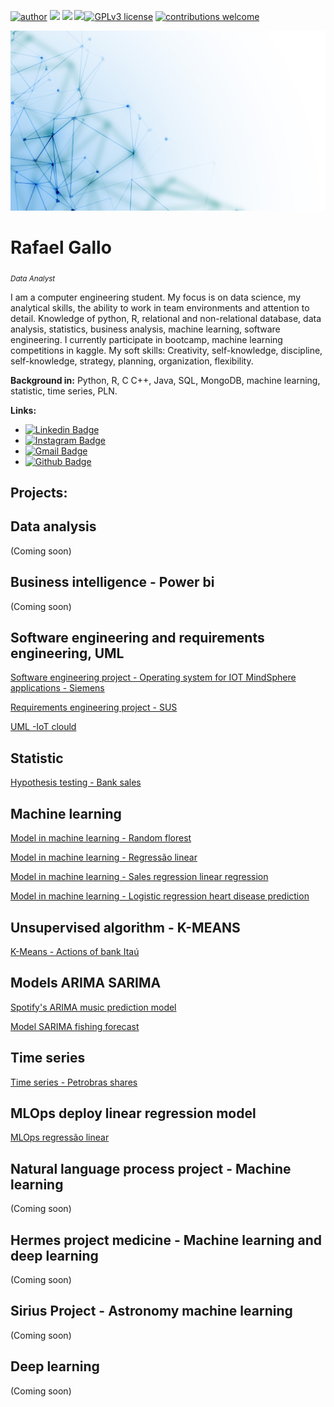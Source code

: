 [![author](https://img.shields.io/badge/author-RafaelGallo-red.svg)](https://www.linkedin.com/in/rafael-gallo-986a73150/) [![](https://img.shields.io/badge/python-3.7+-blue.svg)](https://www.python.org/downloads/release/python-365/) [![](https://img.shields.io/badge/MongoDB-green.svg)](https://www.mongodb.com/) [![](https://img.shields.io/badge/Tensorflow-orange.svg)](https://https://www.tensorflow.org/install?hl=pt-br/)[![GPLv3 license](https://img.shields.io/badge/License-GPLv3-blue.svg)](http://perso.crans.org/besson/LICENSE.html) [![contributions welcome](https://img.shields.io/badge/contributions-welcome-brightgreen.svg?style=flat)](https://github.com/rafaelgallo/data_science/issues)

<p align="center">
  <img src="banner.jpg" >
</p>

# Rafael Gallo
<sub>*Data Analyst*</sub>

I am a computer engineering student. My focus is on data science, my analytical skills, the ability to work in team environments and attention to detail.
Knowledge of python, R, relational and non-relational database, data analysis, statistics, business analysis, machine learning, software engineering.
I currently participate in bootcamp, machine learning competitions in kaggle.
My soft skills: Creativity, self-knowledge, discipline, self-knowledge, strategy, planning, organization, flexibility.

**Background in:** Python, R, C C++, Java, SQL, MongoDB, machine learning, statistic, time series, PLN.

**Links:**
* [![Linkedin Badge](https://img.shields.io/badge/-LinkedIn-blue?style=flat&logo=LinkedIn&logoColor=white)](https://www.linkedin.com/in/rafael-gallo-986a73150/)
* [![Instagram Badge](https://img.shields.io/badge/-Instagram-C13584?style=flat&logo=Instagram&logoColor=white)](https://www.instagram.com/gallorafael_/)
* [![Gmail Badge](https://img.shields.io/badge/-Gmail-c14438?style=flat-square&logo=Gmail&logoColor=white&link=mailto:rafaelhenriquegallo@gmail.com)](mailto:rafaelhenriquegallo@gmail.com)
* [![Github Badge](https://img.shields.io/badge/-Github-000?style=flat-square&logo=Github&logoColor=white&link=https://github.com/RafaelGallo)](https://github.com/RafaelGallo)

## Projects:

## Data analysis
(Coming soon)

## Business intelligence - Power bi
(Coming soon)

## Software engineering and requirements engineering, UML
[Software engineering project - Operating system for IOT MindSphere applications - Siemens](https://github.com/RafaelGallo/Engenharia-de-Requisitos-/tree/main/Engenharia%20de%20software)

[Requirements engineering project - SUS](https://github.com/RafaelGallo/Engenharia-de-Requisitos-/tree/main/Engenharia%20de%20requisitos)

[UML -IoT clould](https://github.com/RafaelGallo/Engenharia-de-Requisitos-/blob/main/UML/Diagrama%20%20.jpg)

## Statistic 
[Hypothesis testing - Bank sales](https://github.com/RafaelGallo/Modelos-machine-learning/blob/master/Estatistica/Teste%20de%20hip%C3%B3tese%20.ipynb)

## Machine learning 
[Model in machine learning - Random florest](https://github.com/RafaelGallo/Modelos-machine-learning/blob/master/Modelos%20de%20machine%20learning/Modelo%20machine%20learning%20-%20Random%20Forest%20PETR4.ipynb/)

[Model in machine learning - Regressão linear](https://github.com/RafaelGallo/Modelos-machine-learning/blob/master/Modelos%20de%20machine%20learning/Regress%C3%A3o%20linear%20-%20Petrobras.ipynb)

[Model in machine learning - Sales regression linear regression](https://github.com/RafaelGallo/Modelos-machine-learning/blob/master/Modelos%20de%20machine%20learning/Regress%C3%A3o%20linear%20vendas%20apt.ipynb)

[Model in machine learning - Logistic regression heart disease prediction](https://github.com/RafaelGallo/Modelos-machine-learning/blob/master/Modelos%20de%20machine%20learning/Modelo%20de%20regress%C3%A3o%20logistica.ipynb)

## Unsupervised algorithm - K-MEANS
[K-Means - Actions of bank Itaú](https://github.com/RafaelGallo/Algoritmo-nao-supervisionado/blob/master/K-Means/K-Mean%20banco%20ita%C3%BA.ipynb)

## Models ARIMA SARIMA
[Spotify's ARIMA music prediction model](https://github.com/RafaelGallo/Modelos-machine-learning/blob/master/Series%20temporais/Modelo%20ARIMA%20Spotify.ipynb)

[Model SARIMA fishing forecast](https://github.com/RafaelGallo/Modelos-machine-learning/blob/master/Series%20temporais/Series_temporais_ARIMA_SARIMA.ipynb)

## Time series
[Time series - Petrobras shares](https://github.com/RafaelGallo/Modelos-machine-learning/blob/master/Series%20temporais/Time%20series%20-%20Petrobras%202020.ipynb)

## MLOps deploy linear regression model
[MLOps regressão linear](https://github.com/RafaelGallo/MLOps-deploy-regressao/blob/main/Jupyter%20notebook/Modelo%20previs%C3%A3o%20de%20im%C3%B3veis.ipynb)

## Natural language process project - Machine learning 
(Coming soon)

## Hermes project medicine - Machine learning and deep learning 
(Coming soon)

## Sirius Project - Astronomy machine learning
(Coming soon)

## Deep learning 
(Coming soon)


